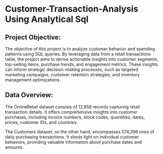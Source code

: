 # Customer-Transaction-Analysis Using Analytical Sql
## Project Objective:
The objective of this project is to analyze customer behavior and spending patterns using SQL queries. By leveraging data from a retail transactions table, the project aims to derive actionable insights into customer segments, top-selling items, purchase trends, and engagement metrics. These insights can inform strategic decision-making processes, such as targeted marketing campaigns, customer retention strategies, and inventory management optimizations.

## Data Overview:
The OnlineRetail dataset consists of 12,858 records capturing retail transaction details. It offers comprehensive insights into customer purchases, including invoice numbers, stock codes, quantities, dates, prices, customer IDs, and countries.

The Customers dataset, on the other hand, encompasses 574,396 rows of daily purchasing transactions. It sheds light on individual customer behaviors, providing valuable information about purchase dates and amounts.
